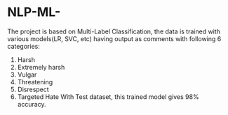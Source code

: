 # NLP-ML-

The project is based on Multi-Label Classification, the data is trained with various models(LR, SVC, etc) having output as comments with following 6 categories:
1. Harsh
2. Extremely harsh
3. Vulgar
4. Threatening
5. Disrespect
6. Targeted Hate
With Test dataset, this trained model gives 98% accuracy.
